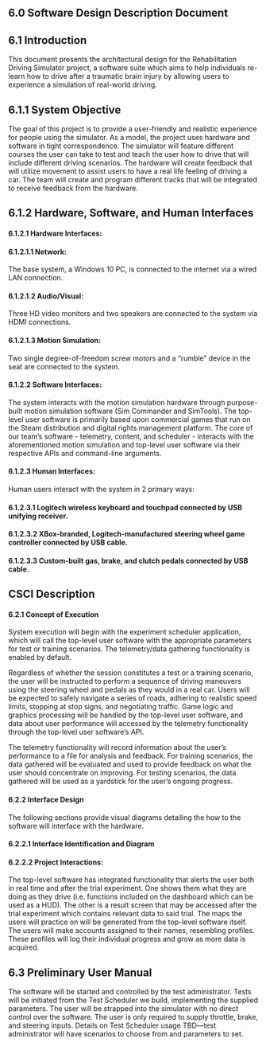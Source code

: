 ## 6.0 Software Design Description Document

## 6.1 Introduction
This document presents the architectural design for the Rehabilitation Driving Simulator project, a software suite which aims to help individuals re-learn how to drive after a traumatic brain injury by allowing users to experience a simulation of real-world driving.

## 6.1.1 System Objective
The goal of this project is to provide a user-friendly and realistic experience for people using the simulator. As a model, the project uses hardware and software in tight correspondence. The simulator will feature different courses the user can take to test and teach the user how to drive that will include different driving scenarios. The hardware will create feedback that will utilize movement to assist users to have a real life feeling of driving a car. The team will create and program different tracks that will be integrated to receive feedback from the hardware.

## 6.1.2 Hardware, Software, and Human Interfaces
#### 6.1.2.1 Hardware Interfaces:
#### 6.1.2.1.1 Network:
The base system, a Windows 10 PC, is connected to the internet via a wired LAN connection.
#### 6.1.2.1.2 Audio/Visual:
Three HD video monitors and two speakers are connected to the system via HDMI connections.
#### 6.1.2.1.3 Motion Simulation:
Two single degree-of-freedom screw motors and a “rumble” device in the seat are connected to the system.
#### 6.1.2.2 Software Interfaces:
The system interacts with the motion simulation hardware through purpose-built motion simulation software (Sim Commander and SimTools).
The top-level user software is primarily based upon commercial games that run on the Steam distribution and digital rights management platform.
The core of our team’s software - telemetry, content, and scheduler - interacts with the aforementioned motion simulation and top-level user software via their respective APIs and command-line arguments.
#### 6.1.2.3 Human Interfaces:
Human users interact with the system in 2 primary ways:
#### 6.1.2.3.1 Logitech wireless keyboard and touchpad connected by USB unifying receiver.
#### 6.1.2.3.2 XBox-branded, Logitech-manufactured steering wheel game controller connected by USB cable.
#### 6.1.2.3.3 Custom-built gas, brake, and clutch pedals connected by USB cable.

## CSCI Description
#### 6.2.1 Concept of Execution
System execution will begin with the experiment scheduler application, which will call the top-level user software with the appropriate parameters for test or training scenarios. The telemetry/data gathering functionality is enabled by default.

Regardless of whether the session constitutes a test or a training scenario, the user will be instructed to perform a sequence of driving maneuvers using the steering wheel and pedals as they would in a real car. Users will be expected to safely navigate a series of roads, adhering to realistic speed limits, stopping at stop signs, and negotiating traffic. Game logic and graphics processing will be handled by the top-level user software, and data about user performance will accessed by the telemetry functionality through the top-level user software’s API.

The telemetry functionality will record information about the user’s performance to a file for analysis and feedback. For training scenarios, the data gathered will be evaluated and used to provide feedback on what the user should concentrate on improving. For testing scenarios, the data gathered will be used as a yardstick for the user’s ongoing progress.

#### 6.2.2 Interface Design
The following sections provide visual diagrams detailing the how to the software will interface with the hardware.

#### 6.2.2.1 Interface Identification and Diagram

#### 6.2.2.2 Project Interactions:
The top-level software has integrated functionality that alerts the user both in real time and after the trial experiment. One shows them what they are doing as they drive (i.e. functions included on the dashboard which can be used as a HUD). The other is a result screen that may be accessed after the trial experiment which contains relevant data to said trial. The maps the users will practice on will be generated from the top-level software itself. The users will make accounts assigned to their names, resembling profiles. These profiles will log their individual progress and grow as more data is acquired.

## 6.3 Preliminary User Manual
The software will be started and controlled by the test administrator. Tests will be initiated from the Test Scheduler we build, implementing the supplied parameters. The user will be strapped into the simulator with no direct control over the software. The user is only required to supply throttle, brake, and steering inputs. Details on Test Scheduler usage TBD—test administrator will have scenarios to choose from and parameters to set.
